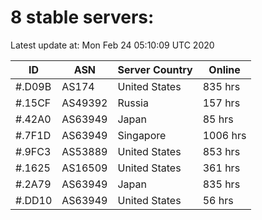 # 8 stable servers:

Latest update at: Mon Feb 24 05:10:09 UTC 2020

| ID | ASN | Server Country | Online |
| -- | --- | -------------- | ------ |
| #.D09B | AS174 | United States | 835 hrs |
| #.15CF | AS49392 | Russia | 157 hrs |
| #.42A0 | AS63949 | Japan | 85 hrs |
| #.7F1D | AS63949 | Singapore | 1006 hrs |
| #.9FC3 | AS53889 | United States | 853 hrs |
| #.1625 | AS16509 | United States | 361 hrs |
| #.2A79 | AS63949 | Japan | 835 hrs |
| #.DD10 | AS63949 | United States | 56 hrs |

